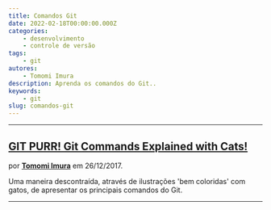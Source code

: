```yaml
---
title: Comandos Git
date: 2022-02-18T00:00:00.000Z
categories:
    - desenvolvimento
    - controle de versão
tags:
    - git
autores:
    - Tomomi Imura
description: Aprenda os comandos do Git..
keywords:
    - git
slug: comandos-git
---
```


---

## [GIT PURR! Git Commands Explained with Cats!](https://girliemac.com/blog/2017/12/26/git-purr/)

por [**Tomomi Imura**](/autores/tomomi-imura/) em 26/12/2017.

Uma maneira descontraída, através de ilustrações 'bem coloridas' com gatos, de apresentar os principais comandos do Git.

---
